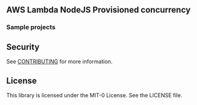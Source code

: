 ## AWS Lambda NodeJS Provisioned concurrency
### Sample projects


## Security

See [CONTRIBUTING](CONTRIBUTING.md#security-issue-notifications) for more information.

## License

This library is licensed under the MIT-0 License. See the LICENSE file.

